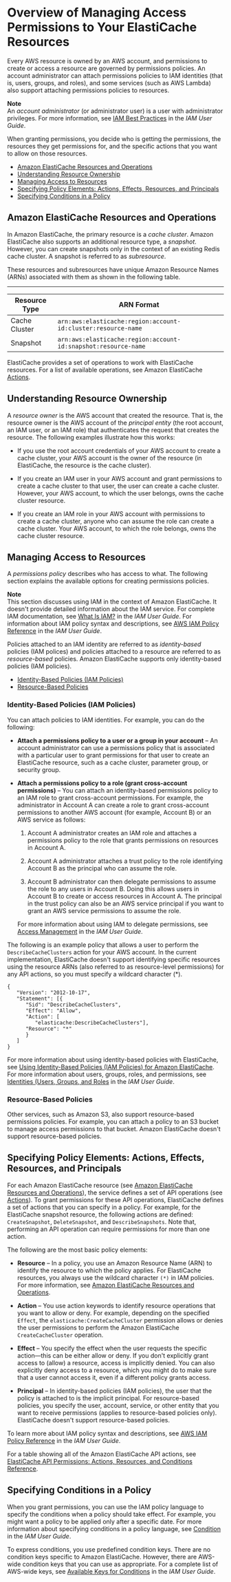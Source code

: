 # Overview of Managing Access Permissions to Your ElastiCache Resources<a name="IAM.Overview"></a>

Every AWS resource is owned by an AWS account, and permissions to create or access a resource are governed by permissions policies\. An account administrator can attach permissions policies to IAM identities \(that is, users, groups, and roles\), and some services \(such as AWS Lambda\) also support attaching permissions policies to resources\. 

**Note**  
An *account administrator* \(or administrator user\) is a user with administrator privileges\. For more information, see [IAM Best Practices](http://docs.aws.amazon.com/IAM/latest/UserGuide/best-practices.html) in the *IAM User Guide*\.

When granting permissions, you decide who is getting the permissions, the resources they get permissions for, and the specific actions that you want to allow on those resources\.


+ [Amazon ElastiCache Resources and Operations](#IAM.Overview.ResourcesAndOperations)
+ [Understanding Resource Ownership](#access-control-resource-ownership)
+ [Managing Access to Resources](#IAM.Overview.ManagingAccess)
+ [Specifying Policy Elements: Actions, Effects, Resources, and Principals](#IAM.Overview.PolicyElements)
+ [Specifying Conditions in a Policy](#IAM.Overview.Conditions)

## Amazon ElastiCache Resources and Operations<a name="IAM.Overview.ResourcesAndOperations"></a>

In Amazon ElastiCache, the primary resource is a *cache cluster*\. Amazon ElastiCache also supports an additional resource type, a *snapshot*\. However, you can create snapshots only in the context of an existing Redis cache cluster\. A snapshot is referred to as *subresource*\.

These resources and subresources have unique Amazon Resource Names \(ARNs\) associated with them as shown in the following table\. 


****  

| Resource Type | ARN Format | 
| --- | --- | 
|  Cache Cluster | `arn:aws:elasticache:region:account-id:cluster:resource-name` | 
|  Snapshot | `arn:aws:elasticache:region:account-id:snapshot:resource-name` | 

ElastiCache provides a set of operations to work with ElastiCache resources\. For a list of available operations, see Amazon ElastiCache [Actions](http://docs.aws.amazon.com/AmazonElastiCache/latest/APIReference/API_Operations.html)\.

## Understanding Resource Ownership<a name="access-control-resource-ownership"></a>

A *resource owner* is the AWS account that created the resource\. That is, the resource owner is the AWS account of the *principal entity* \(the root account, an IAM user, or an IAM role\) that authenticates the request that creates the resource\. The following examples illustrate how this works:

+ If you use the root account credentials of your AWS account to create a cache cluster, your AWS account is the owner of the resource \(in ElastiCache, the resource is the cache cluster\)\.

+ If you create an IAM user in your AWS account and grant permissions to create a cache cluster to that user, the user can create a cache cluster\. However, your AWS account, to which the user belongs, owns the cache cluster resource\.

+ If you create an IAM role in your AWS account with permissions to create a cache cluster, anyone who can assume the role can create a cache cluster\. Your AWS account, to which the role belongs, owns the cache cluster resource\. 

## Managing Access to Resources<a name="IAM.Overview.ManagingAccess"></a>

A *permissions policy* describes who has access to what\. The following section explains the available options for creating permissions policies\.

**Note**  
This section discusses using IAM in the context of Amazon ElastiCache\. It doesn't provide detailed information about the IAM service\. For complete IAM documentation, see [What Is IAM?](http://docs.aws.amazon.com/IAM/latest/UserGuide/introduction.html) in the *IAM User Guide*\. For information about IAM policy syntax and descriptions, see [AWS IAM Policy Reference](http://docs.aws.amazon.com/IAM/latest/UserGuide/reference_policies.html) in the *IAM User Guide*\.

Policies attached to an IAM identity are referred to as *identity\-based* policies \(IAM polices\) and policies attached to a resource are referred to as *resource\-based* policies\. Amazon ElastiCache supports only identity\-based policies \(IAM policies\)\. 


+ [Identity\-Based Policies \(IAM Policies\)](#IAM.Overview.ManagingAccess.IdentityBasedPolicies)
+ [Resource\-Based Policies](#IAM.Overview.ManagingAccess.ResourceBasedPolicies)

### Identity\-Based Policies \(IAM Policies\)<a name="IAM.Overview.ManagingAccess.IdentityBasedPolicies"></a>

You can attach policies to IAM identities\. For example, you can do the following:

+ **Attach a permissions policy to a user or a group in your account** – An account administrator can use a permissions policy that is associated with a particular user to grant permissions for that user to create an ElastiCache resource, such as a cache cluster, parameter group, or security group\.

+ **Attach a permissions policy to a role \(grant cross\-account permissions\)** – You can attach an identity\-based permissions policy to an IAM role to grant cross\-account permissions\. For example, the administrator in Account A can create a role to grant cross\-account permissions to another AWS account \(for example, Account B\) or an AWS service as follows:

  1. Account A administrator creates an IAM role and attaches a permissions policy to the role that grants permissions on resources in Account A\.

  1. Account A administrator attaches a trust policy to the role identifying Account B as the principal who can assume the role\. 

  1. Account B administrator can then delegate permissions to assume the role to any users in Account B\. Doing this allows users in Account B to create or access resources in Account A\. The principal in the trust policy can also be an AWS service principal if you want to grant an AWS service permissions to assume the role\.

  For more information about using IAM to delegate permissions, see [Access Management](http://docs.aws.amazon.com/IAM/latest/UserGuide/access.html) in the *IAM User Guide*\.

The following is an example policy that allows a user to perform the `DescribeCacheClusters` action for your AWS account\. In the current implementation, ElastiCache doesn't support identifying specific resources using the resource ARNs \(also referred to as resource\-level permissions\) for any API actions, so you must specify a wildcard character \(\*\)\.

```
{
   "Version": "2012-10-17",
   "Statement": [{
      "Sid": "DescribeCacheClusters",
      "Effect": "Allow",
      "Action": [
         "elasticache:DescribeCacheClusters"],
      "Resource": "*"
      }
   ]
}
```

For more information about using identity\-based policies with ElastiCache, see [Using Identity\-Based Policies \(IAM Policies\) for Amazon ElastiCache](IAM.IdentityBasedPolicies.md)\. For more information about users, groups, roles, and permissions, see [Identities \(Users, Groups, and Roles](http://docs.aws.amazon.com/IAM/latest/UserGuide/id.html) in the *IAM User Guide*\. 

### Resource\-Based Policies<a name="IAM.Overview.ManagingAccess.ResourceBasedPolicies"></a>

Other services, such as Amazon S3, also support resource\-based permissions policies\. For example, you can attach a policy to an S3 bucket to manage access permissions to that bucket\. Amazon ElastiCache doesn't support resource\-based policies\. 

## Specifying Policy Elements: Actions, Effects, Resources, and Principals<a name="IAM.Overview.PolicyElements"></a>

For each Amazon ElastiCache resource \(see [Amazon ElastiCache Resources and Operations](#IAM.Overview.ResourcesAndOperations)\), the service defines a set of API operations \(see [Actions](http://docs.aws.amazon.com/AmazonElastiCache/latest/APIReference/API_Operations.html)\)\. To grant permissions for these API operations, ElastiCache defines a set of actions that you can specify in a policy\. For example, for the ElastiCache snapshot resource, the following actions are defined: `CreateSnapshot`, `DeleteSnapshot`, and `DescribeSnapshots`\. Note that, performing an API operation can require permissions for more than one action\.

The following are the most basic policy elements:

+ **Resource** – In a policy, you use an Amazon Resource Name \(ARN\) to identify the resource to which the policy applies\. For ElastiCache resources, you always use the wildcard character `(*)` in IAM policies\. For more information, see [Amazon ElastiCache Resources and Operations](#IAM.Overview.ResourcesAndOperations)\.

+ **Action** – You use action keywords to identify resource operations that you want to allow or deny\. For example, depending on the specified `Effect`, the `elasticache:CreateCacheCluster` permission allows or denies the user permissions to perform the Amazon ElastiCache `CreateCacheCluster` operation\.

+ **Effect** – You specify the effect when the user requests the specific action—this can be either allow or deny\. If you don't explicitly grant access to \(allow\) a resource, access is implicitly denied\. You can also explicitly deny access to a resource, which you might do to make sure that a user cannot access it, even if a different policy grants access\.

+ **Principal** – In identity\-based policies \(IAM policies\), the user that the policy is attached to is the implicit principal\. For resource\-based policies, you specify the user, account, service, or other entity that you want to receive permissions \(applies to resource\-based policies only\)\. ElastiCache doesn't support resource\-based policies\.

To learn more about IAM policy syntax and descriptions, see [AWS IAM Policy Reference](http://docs.aws.amazon.com/IAM/latest/UserGuide/reference_policies.html) in the *IAM User Guide*\.

For a table showing all of the Amazon ElastiCache API actions, see [ElastiCache API Permissions: Actions, Resources, and Conditions Reference](IAM.APIReference.md)\.

## Specifying Conditions in a Policy<a name="IAM.Overview.Conditions"></a>

When you grant permissions, you can use the IAM policy language to specify the conditions when a policy should take effect\. For example, you might want a policy to be applied only after a specific date\. For more information about specifying conditions in a policy language, see [Condition](http://docs.aws.amazon.com/IAM/latest/UserGuide/reference_policies_elements.html#Condition) in the *IAM User Guide*\. 

To express conditions, you use predefined condition keys\. There are no condition keys specific to Amazon ElastiCache\. However, there are AWS\-wide condition keys that you can use as appropriate\. For a complete list of AWS\-wide keys, see [Available Keys for Conditions](http://docs.aws.amazon.com/IAM/latest/UserGuide/reference_policies_elements.html#AvailableKeys) in the *IAM User Guide*\. 